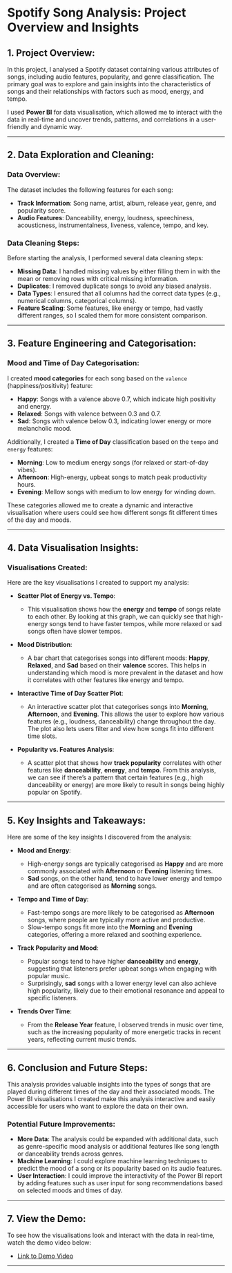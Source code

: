 # Spotify Song Analysis: Project Overview and Insights

## 1. Project Overview:
In this project, I analysed a Spotify dataset containing various attributes of songs, including audio features, popularity, and genre classification. The primary goal was to explore and gain insights into the characteristics of songs and their relationships with factors such as mood, energy, and tempo.

I used **Power BI** for data visualisation, which allowed me to interact with the data in real-time and uncover trends, patterns, and correlations in a user-friendly and dynamic way.

---

## 2. Data Exploration and Cleaning:

### Data Overview:
The dataset includes the following features for each song:
- **Track Information**: Song name, artist, album, release year, genre, and popularity score.
- **Audio Features**: Danceability, energy, loudness, speechiness, acousticness, instrumentalness, liveness, valence, tempo, and key.
  
### Data Cleaning Steps:
Before starting the analysis, I performed several data cleaning steps:
- **Missing Data**: I handled missing values by either filling them in with the mean or removing rows with critical missing information.
- **Duplicates**: I removed duplicate songs to avoid any biased analysis.
- **Data Types**: I ensured that all columns had the correct data types (e.g., numerical columns, categorical columns).
- **Feature Scaling**: Some features, like energy or tempo, had vastly different ranges, so I scaled them for more consistent comparison.

---

## 3. Feature Engineering and Categorisation:

### Mood and Time of Day Categorisation:
I created **mood categories** for each song based on the `valence` (happiness/positivity) feature:
- **Happy**: Songs with a valence above 0.7, which indicate high positivity and energy.
- **Relaxed**: Songs with valence between 0.3 and 0.7.
- **Sad**: Songs with valence below 0.3, indicating lower energy or more melancholic mood.

Additionally, I created a **Time of Day** classification based on the `tempo` and `energy` features:
- **Morning**: Low to medium energy songs (for relaxed or start-of-day vibes).
- **Afternoon**: High-energy, upbeat songs to match peak productivity hours.
- **Evening**: Mellow songs with medium to low energy for winding down.

These categories allowed me to create a dynamic and interactive visualisation where users could see how different songs fit different times of the day and moods.

---

## 4. Data Visualisation Insights:

### Visualisations Created:
Here are the key visualisations I created to support my analysis:

- **Scatter Plot of Energy vs. Tempo**:
   - This visualisation shows how the **energy** and **tempo** of songs relate to each other. By looking at this graph, we can quickly see that high-energy songs tend to have faster tempos, while more relaxed or sad songs often have slower tempos. 

- **Mood Distribution**:
   - A bar chart that categorises songs into different moods: **Happy**, **Relaxed**, and **Sad** based on their **valence** scores. This helps in understanding which mood is more prevalent in the dataset and how it correlates with other features like energy and tempo.

- **Interactive Time of Day Scatter Plot**:
   - An interactive scatter plot that categorises songs into **Morning**, **Afternoon**, and **Evening**. This allows the user to explore how various features (e.g., loudness, danceability) change throughout the day. The plot also lets users filter and view how songs fit into different time slots.

- **Popularity vs. Features Analysis**:
   - A scatter plot that shows how **track popularity** correlates with other features like **danceability**, **energy**, and **tempo**. From this analysis, we can see if there’s a pattern that certain features (e.g., high danceability or energy) are more likely to result in songs being highly popular on Spotify.

---

## 5. Key Insights and Takeaways:

Here are some of the key insights I discovered from the analysis:

- **Mood and Energy**:
  - High-energy songs are typically categorised as **Happy** and are more commonly associated with **Afternoon** or **Evening** listening times.
  - **Sad** songs, on the other hand, tend to have lower energy and tempo and are often categorised as **Morning** songs.
  
- **Tempo and Time of Day**:
  - Fast-tempo songs are more likely to be categorised as **Afternoon** songs, where people are typically more active and productive.
  - Slow-tempo songs fit more into the **Morning** and **Evening** categories, offering a more relaxed and soothing experience.

- **Track Popularity and Mood**:
  - Popular songs tend to have higher **danceability** and **energy**, suggesting that listeners prefer upbeat songs when engaging with popular music.
  - Surprisingly, **sad** songs with a lower energy level can also achieve high popularity, likely due to their emotional resonance and appeal to specific listeners.

- **Trends Over Time**:
  - From the **Release Year** feature, I observed trends in music over time, such as the increasing popularity of more energetic tracks in recent years, reflecting current music trends.

---

## 6. Conclusion and Future Steps:

This analysis provides valuable insights into the types of songs that are played during different times of the day and their associated moods. The Power BI visualisations I created make this analysis interactive and easily accessible for users who want to explore the data on their own.

### Potential Future Improvements:
- **More Data**: The analysis could be expanded with additional data, such as genre-specific mood analysis or additional features like song length or danceability trends across genres.
- **Machine Learning**: I could explore machine learning techniques to predict the mood of a song or its popularity based on its audio features.
- **User Interaction**: I could improve the interactivity of the Power BI report by adding features such as user input for song recommendations based on selected moods and times of day.

---

## 7. View the Demo:
To see how the visualisations look and interact with the data in real-time, watch the demo video below:
- [Link to Demo Video](https://youtu.be/eFT1bqbSEa4)

---

